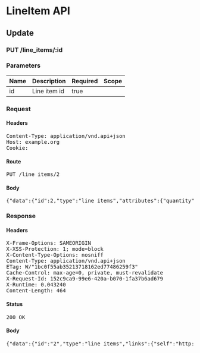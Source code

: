 # LineItem API

## Update

### PUT /line_items/:id

### Parameters

| Name | Description | Required | Scope |
|------|-------------|----------|-------|
| id | Line item id | true |  |

### Request

#### Headers

<pre>Content-Type: application/vnd.api+json
Host: example.org
Cookie: </pre>

#### Route

<pre>PUT /line_items/2</pre>

#### Body

<pre>{"data":{"id":2,"type":"line_items","attributes":{"quantity":2}}}</pre>

### Response

#### Headers

<pre>X-Frame-Options: SAMEORIGIN
X-XSS-Protection: 1; mode=block
X-Content-Type-Options: nosniff
Content-Type: application/vnd.api+json
ETag: W/&quot;1bc0f55ab35213718162ed77486259f3&quot;
Cache-Control: max-age=0, private, must-revalidate
X-Request-Id: 152c9ca9-99e6-420a-b070-1fa37b6ad679
X-Runtime: 0.043240
Content-Length: 464</pre>

#### Status

<pre>200 OK</pre>

#### Body

<pre>{"data":{"id":"2","type":"line_items","links":{"self":"http://example.org/line_items/2"},"attributes":{"cart_id":2,"sale_price":"5.0","list_price":"5.0","quantity":2,"created_at":"2017-09-25T22:11:02.710Z","updated_at":"2017-09-25T22:11:02.720Z","source_id":2,"source_type":"Item","source_sku":"IMASKU","options":{}},"relationships":{"cart":{"links":{"self":"http://example.org/line_items/2/relationships/cart","related":"http://example.org/line_items/2/cart"}}}}}</pre>

